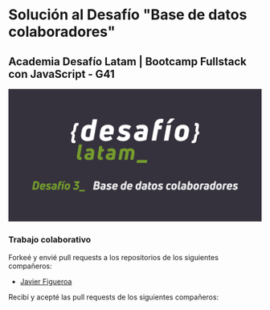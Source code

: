 # Solución al Desafío "Base de datos colaboradores"

## Academia Desafío Latam | Bootcamp Fullstack con JavaScript - G41

![banner](./src/assets/og-image.jpg)

### Trabajo colaborativo

Forkeé y envié pull requests a los repositorios de los siguientes compañeros:

- [Javier Figueroa](https://github.com/javiernfigueroa/Desafio-react-3)

Recibí y acepté las pull requests de los siguientes compañeros:
